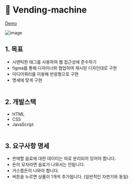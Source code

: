 # 🥤 Vending-machine

[Demo](https://yoyoujin.github.io/Vending-machine/)

![image](https://user-images.githubusercontent.com/102464638/214328404-c5c55497-7dbf-466f-9c04-0bd7a1e795c8.png)

## 1. 목표

- 시맨틱한 태그를 사용하여 웹 접근성에 준수하기
- figma를 통해 디자이너와 협업하여 제시된 디자인대로 구현
- 미디어쿼리를 이용해 반응형으로 구현
- 명세에 맞게 구현
  <br><br>

## 2. 개발스택

- HTML
- CSS
- JavaScript
  <br><br>

## 3. 요구사항 명세

- 판매할 음료에 대한 데이터는 따로 분리되어 있어야 합니다.
- 돈이 모자라면 음료가 나와서는 안됩니다.
- 거스름돈이 나와야 합니다.
- 버튼을 누르면 상품이 1개씩 추가됩니다. (일반적인 자판기와 동일)
  <br><br>
